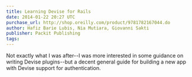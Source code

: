 ```yaml
---
title: Learning Devise for Rails
date: 2014-01-22 20:27 UTC
purchase_url: http://shop.oreilly.com/product/9781782167044.do
author: Hafiz Barie Lubis, Nia Mutiara, Giovanni Sakti
publisher: Packit Publishing
tags:
---
```


Not exactly what I was after--I was more interested in some guidance on writing Devise plugins--but a decent general guide for building a new app with Devise support for authentication.
